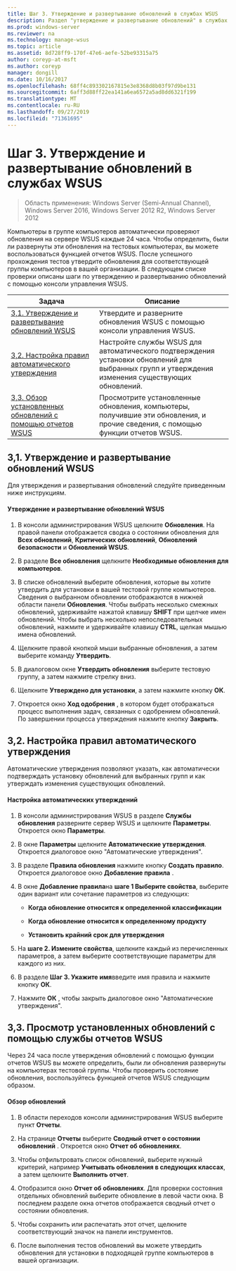 ```yaml
---
title: Шаг 3. Утверждение и развертывание обновлений в службах WSUS
description: Раздел "утверждение и развертывание обновлений" в службах WSUS (WSUS) — шаг 3 в четырех шагах процесса развертывания WSUS
ms.prod: windows-server
ms.reviewer: na
ms.technology: manage-wsus
ms.topic: article
ms.assetid: 8d728ff9-170f-47e6-aefe-52be93315a75
author: coreyp-at-msft
ms.author: coreyp
manager: dongill
ms.date: 10/16/2017
ms.openlocfilehash: 68ff4c893302167815e3e8368d8b03f97d9be131
ms.sourcegitcommit: 6aff3d88ff22ea141a6ea6572a5ad8dd6321f199
ms.translationtype: MT
ms.contentlocale: ru-RU
ms.lasthandoff: 09/27/2019
ms.locfileid: "71361695"
---
```

# <a name="step-3-approve-and-deploy-updates-in-wsus"></a>Шаг 3. Утверждение и развертывание обновлений в службах WSUS

>Область применения: Windows Server (Semi-Annual Channel), Windows Server 2016, Windows Server 2012 R2, Windows Server 2012

Компьютеры в группе компьютеров автоматически проверяют обновления на сервере WSUS каждые 24 часа. Чтобы определить, были ли развернуты эти обновления на тестовых компьютерах, вы можете воспользоваться функцией отчетов WSUS. После успешного прохождения тестов утвердите обновления для соответствующей группы компьютеров в вашей организации. В следующем списке проверки описаны шаги по утверждению и развертыванию обновлений с помощью консоли управления WSUS.

|Задача|Описание|
|----|--------|
|[3,1. Утверждение и развертывание обновлений WSUS](3-approve-and-deploy-updates-in-wsus.md#BKM_3.1.)|Утвердите и разверните обновления WSUS с помощью консоли управления WSUS.|
|[3,2. Настройка правил автоматического утверждения](3-approve-and-deploy-updates-in-wsus.md#BKM_3.2.a.)|Настройте службы WSUS для автоматического подтверждения установки обновлений для выбранных групп и утверждения изменения существующих обновлений.|
|[3,3. Обзор установленных обновлений с помощью отчетов WSUS](3-approve-and-deploy-updates-in-wsus.md#BKM_3.3.)|Просмотрите установленные обновления, компьютеры, получившие эти обновления, и прочие сведения, с помощью функции отчетов WSUS.|

## <a name="BKM_3.1."></a>3,1. Утверждение и развертывание обновлений WSUS
Для утверждения и развертывания обновлений следуйте приведенным ниже инструкциям.

#### <a name="to-approve-and-deploy-wsus-updates"></a>Утверждение и развертывание обновлений WSUS

1.  В консоли администрирования WSUS щелкните **Обновления**. На правой панели отображается сводка о состоянии обновления для **Всех обновлений**, **Критических обновлений**, **Обновлений безопасности** и **Обновлений WSUS**.

2.  В разделе **Все обновления** щелкните **Необходимые обновления для компьютеров**.

3.  В списке обновлений выберите обновления, которые вы хотите утвердить для установки в вашей тестовой группе компьютеров. Сведения о выбранном обновлении отображаются в нижней области панели **Обновления**. Чтобы выбрать несколько смежных обновлений, удерживайте нажатой клавишу **SHIFT** при щелчке имен обновлений. Чтобы выбрать несколько непоследовательных обновлений, нажмите и удерживайте клавишу **CTRL**, щелкая мышью имена обновлений.

4.  Щелкните правой кнопкой мыши выбранные обновления, а затем выберите команду **Утвердить**.

5.  В диалоговом окне **Утвердить обновления** выберите тестовую группу, а затем нажмите стрелку вниз.

6.  Щелкните **Утверждено для установки**, а затем нажмите кнопку **ОК**.

7.  Откроется окно **Ход одобрения** , в котором будет отображаться процесс выполнения задач, связанных с одобрением обновлений. По завершении процесса утверждения нажмите кнопку **Закрыть**.

## <a name="BKM_3.2.a."></a>3,2. Настройка правил автоматического утверждения
Автоматические утверждения позволяют указать, как автоматически подтверждать установку обновлений для выбранных групп и как утверждать изменения существующих обновлений.

#### <a name="to-configure-automatic-approvals"></a>Настройка автоматических утверждений

1.  В консоли администрирования WSUS в разделе **Службы обновления** разверните сервер WSUS и щелкните **Параметры**. Откроется окно **Параметры**.

2.  В окне **Параметры** щелкните **Автоматические утверждения**. Откроется диалоговое окно "Автоматические утверждения".

3.  В разделе **Правила обновления** нажмите кнопку **Создать правило**. Откроется диалоговое окно **Добавление правила** .

4.  В окне **Добавление правила**на **шаге 1 Выберите свойства**, выберите один вариант или сочетание параметров из следующих:

    -   **Когда обновление относится к определенной классификации**

    -   **Когда обновление относится к определенному продукту**

    -   **Установить крайний срок для утверждения**

5.  На **шаге 2. Измените свойства**, щелкните каждый из перечисленных параметров, а затем выберите соответствующие параметры для каждого из них.

6.  В разделе  **Шаг 3. Укажите имя**введите имя правила и нажмите кнопку **ОК**.

7.  Нажмите **ОК** , чтобы закрыть диалоговое окно "Автоматические утверждения".

## <a name="BKM_3.3."></a>3,3. Просмотр установленных обновлений с помощью службы отчетов WSUS
Через 24 часа после утверждения обновлений с помощью функции отчетов WSUS вы можете определить, были ли обновления развернуты на компьютерах тестовой группы. Чтобы проверить состояние обновления, воспользуйтесь функцией отчетов WSUS следующим образом.

#### <a name="to-review-updates"></a>Обзор обновлений

1.  В области переходов консоли администрирования WSUS выберите пункт **Отчеты**.

2.  На странице **Отчеты** выберите **Сводный отчет о состоянии обновлений** . Откроется окно **Отчет об обновлениях**.

3.  Чтобы отфильтровать список обновлений, выберите нужный критерий, например **Учитывать обновления в следующих классах**, а затем щелкните **Выполнить отчет**.

4.  Отобразится окно **Отчет об обновлениях**. Для проверки состояния отдельных обновлений выберите обновление в левой части окна. В последнем разделе окна отчетов отображается сводный отчет о состоянии обновления.

5.  Чтобы сохранить или распечатать этот отчет, щелкните соответствующий значок на панели инструментов.

6.  После выполнения тестов обновлений вы можете утвердить обновления для установки в подходящей группе компьютеров в вашей организации.
